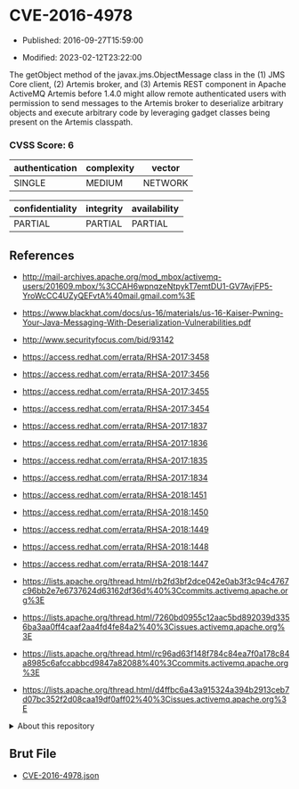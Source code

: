 # CVE-2016-4978

- Published: 2016-09-27T15:59:00

- Modified: 2023-02-12T23:22:00

The getObject method of the javax.jms.ObjectMessage class in the (1) JMS Core client, (2) Artemis broker, and (3) Artemis REST component in Apache ActiveMQ Artemis before 1.4.0 might allow remote authenticated users with permission to send messages to the Artemis broker to deserialize arbitrary objects and execute arbitrary code by leveraging gadget classes being present on the Artemis classpath.

### CVSS Score: **6**

| authentication | complexity | vector |
| --- | --- | --- |
| SINGLE | MEDIUM | NETWORK |

| confidentiality | integrity | availability |
| --- | --- | --- |
| PARTIAL | PARTIAL | PARTIAL |

## References

* http://mail-archives.apache.org/mod_mbox/activemq-users/201609.mbox/%3CCAH6wpnqzeNtpykT7emtDU1-GV7AvjFP5-YroWcCC4UZyQEFvtA%40mail.gmail.com%3E

* https://www.blackhat.com/docs/us-16/materials/us-16-Kaiser-Pwning-Your-Java-Messaging-With-Deserialization-Vulnerabilities.pdf

* http://www.securityfocus.com/bid/93142

* https://access.redhat.com/errata/RHSA-2017:3458

* https://access.redhat.com/errata/RHSA-2017:3456

* https://access.redhat.com/errata/RHSA-2017:3455

* https://access.redhat.com/errata/RHSA-2017:3454

* https://access.redhat.com/errata/RHSA-2017:1837

* https://access.redhat.com/errata/RHSA-2017:1836

* https://access.redhat.com/errata/RHSA-2017:1835

* https://access.redhat.com/errata/RHSA-2017:1834

* https://access.redhat.com/errata/RHSA-2018:1451

* https://access.redhat.com/errata/RHSA-2018:1450

* https://access.redhat.com/errata/RHSA-2018:1449

* https://access.redhat.com/errata/RHSA-2018:1448

* https://access.redhat.com/errata/RHSA-2018:1447

* https://lists.apache.org/thread.html/rb2fd3bf2dce042e0ab3f3c94c4767c96bb2e7e6737624d63162df36d%40%3Ccommits.activemq.apache.org%3E

* https://lists.apache.org/thread.html/7260bd0955c12aac5bd892039d3356ba3aa0ff4caaf2aa4fd4fe84a2%40%3Cissues.activemq.apache.org%3E

* https://lists.apache.org/thread.html/rc96ad63f148f784c84ea7f0a178c84a8985c6afccabbcd9847a82088%40%3Ccommits.activemq.apache.org%3E

* https://lists.apache.org/thread.html/d4ffbc6a43a915324a394b2913ceb7d07bc352f2d08caa19df0aff02%40%3Cissues.activemq.apache.org%3E

<details>
<summary>About this repository</summary> 

  This repository is part of the project [Live Hack CVE](https://github.com/Live-Hack-CVE). Main website can be found [www.live-hack.org](https://www.live-hack.org) 
  
  Made by [Sn0wAlice](https://github.com/Sn0wAlice) for the people that care about security and need to have a feed of the latest CVEs. Hope you enjoy it, don't forget to star the repo and follow me on [Twitter](https://twitter.com/Sn0wAlice) and [Github](https://github.com/Sn0wAlice). And that is my [personnal website](https://www.alice-snow.me/)

  - [Home Page](https://github.com/Live-Hack-CVE)
  - [Framework](https://github.com/Live-Hack-CVE/cve-framework)
  - [CVE database](https://github.com/Live-Hack-CVE/full_database)
  - [Changelog](https://github.com/Live-Hack-CVE/Changelog)
</details>

## Brut File

* [CVE-2016-4978.json](https://raw.githubusercontent.com/Live-Hack-CVE/full_database/main/cves/2016/CVE-2016-4978.json)

